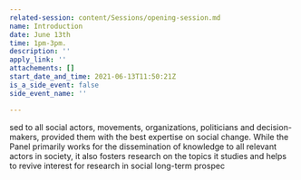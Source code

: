 ```yaml
---
related-session: content/Sessions/opening-session.md
name: Introduction
date: June 13th
time: 1pm-3pm.
description: ''
apply_link: ''
attachements: []
start_date_and_time: 2021-06-13T11:50:21Z
is_a_side_event: false
side_event_name: ''

---
```

sed to all social actors, movements, organizations, politicians and decision-makers, provided them with the best expertise on social change. While the Panel primarily works for the dissemination of knowledge to all relevant actors in society, it also fosters research on the topics it studies and helps to revive interest for research in social long-term prospec